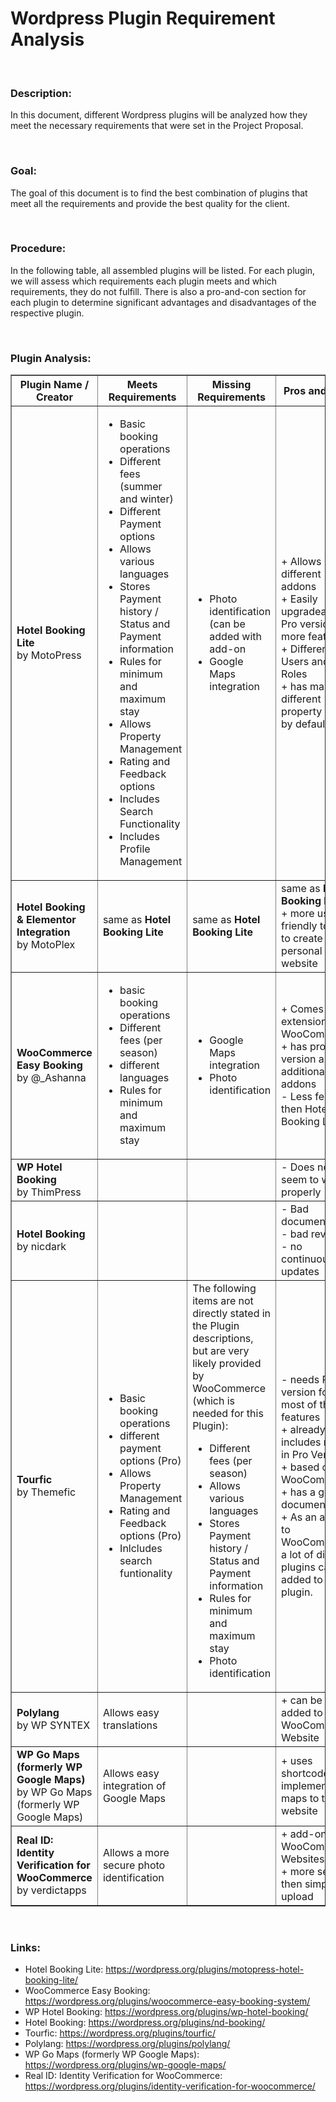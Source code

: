 # Wordpress Plugin Requirement Analysis

<br>

### Description:

In this document, different Wordpress plugins will be analyzed how they meet the necessary requirements that were set in the Project Proposal. 

<br>

### Goal:

The goal of this document is to find the best combination of plugins that meet all the requirements and provide the best quality for the client.

<br>

### Procedure:

In the following table, all assembled plugins will be listed. For each plugin, we will assess which requirements each plugin meets and which requirements, they do not fulfill. There is also a pro-and-con section for each plugin to determine significant advantages and disadvantages of the respective plugin. 

<br>

### Plugin Analysis:

<table border=1>
    <tr>
        <th>Plugin Name / Creator</th>
        <th>Meets Requirements</th>
        <th>Missing Requirements</th>
        <th>Pros and Cons</th>
    </tr>
    <tr>
        <td><strong>Hotel Booking Lite</strong><br>by MotoPress</td>
        <td>
            <ul>
                <li>Basic booking operations</li>
                <li>Different fees (summer and winter)</li>
                <li>Different Payment options</li>
                <li>Allows various languages</li>
                <li>Stores Payment history / Status and Payment information</li>
                <li>Rules for minimum and maximum stay</li>
                <li>Allows Property Management</li>
                <li>Rating and Feedback options</li>
                <li>Includes Search Functionality</li>
                <li>Includes Profile Management</li>
            </ul>
        </td>
        <td>
            <ul>
                <li>Photo identification (can be added with add-on</li>
                <li>Google Maps integration</li>
            </ul>
        </td>
        <td>+ Allows many different addons<br>+ Easily upgradeable to Pro version with more features<br>+ Different Users and Roles
        <br>+ has many different property details by default
    </tr>
    <tr>
        <td><strong>Hotel Booking & Elementor Integration</strong><br>by MotoPlex</td>
        <td>same as <strong>Hotel Booking Lite</strong></td>
        <td>same as <strong>Hotel Booking Lite</strong></td>
        <td>same as <strong>Hotel Booking Lite</strong><br>+ more user-friendly toolkit to create a personal website</td>
    </tr>
    <tr>
        <td><Strong>WooCommerce Easy Booking</strong><br>by @_Ashanna</td>
        <td>
            <ul>
                <li>basic booking operations</li>
                <li>Different fees (per season)</li>
                <li>different languages</li>
                <li>Rules for minimum and maximum stay</li>
            </ul>
        </td>
        <td>
            <ul>
                <li>Google Maps integration</li>
                <li>Photo identification</li>
            </ul>
        </td>
        <td>+ Comes as an extension to WooCommerce<br>+ has pro version and additional addons<br>- Less features then Hotel Booking Lite<br> 
        </td>
    </tr>
    <tr>
        <td><strong>WP Hotel Booking</strong><br>by ThimPress</td>
        <td></td>
        <td></td>
        <td>- Does not seem to work properly</td>
    </tr>
    <tr>
        <td><strong>Hotel Booking</strong><br>by nicdark</td>
        <td></td>
        <td></td>
        <td>- Bad documentation<br>- bad reviews<br>- no continuous updates<br></td>
    </tr>
    <tr>
        <td><strong>Tourfic</strong><br>by Themefic</td>
        <td>
            <ul>
                <li>Basic booking operations</li>
                <li>different payment options (Pro)</li>
                <li>Allows Property Management</li>
                <li>Rating and Feedback options (Pro)</li>
                <li>Inlcludes search funtionality</li>
            </ul>
        </td>
        <td>
            The following items are not directly stated in the Plugin descriptions, but are very likely provided by WooCommerce (which is needed for this Plugin):<br>
            <ul>
                <li>Different fees (per season)</li>
                <li>Allows various languages</li>
                <li>Stores Payment history / Status and Payment information</li>
                <li>Rules for minimum and maximum stay</li>
                <li>Photo identification</li>
            </ul>
        </td>
        <td>- needs Pro version for most of the features<br>+ already includes maps in Pro Version<br>+ based on WooCommerce<br>+ has a good documentation<br>+ As an add-on to WooCommerce, a lot of different plugins can be added to this plugin. </td>
    </tr>
    <tr>
        <td><strong>Polylang</strong><br>by WP SYNTEX</td>
        <td>Allows easy translations</td>
        <td></td>
        <td>+ can be easily added to WooCommerce Website    </td>
    </tr>
    <tr>
        <td><strong>WP Go Maps (formerly WP Google Maps)</strong><br>by WP Go Maps (formerly WP Google Maps)</td>
        <td>Allows easy integration of Google Maps</td>
        <td></td>
        <td>+ uses shortcodes to implement maps to the website </td>
    </tr>
    <tr>
        <td><strong>Real ID: Identity Verification for WooCommerce</strong><br>by verdictapps</td>
        <td>Allows a more secure photo identification</td>
        <td></td>
        <td>+ add-on to WooCommerce Websites<br>+ more secure then simple file upload </td>
    </tr>
</table>


<br>

### Links:

- Hotel Booking Lite: https://wordpress.org/plugins/motopress-hotel-booking-lite/
- WooCommerce Easy Booking: https://wordpress.org/plugins/woocommerce-easy-booking-system/
- WP Hotel Booking: https://wordpress.org/plugins/wp-hotel-booking/
- Hotel Booking: https://wordpress.org/plugins/nd-booking/
- Tourfic: https://wordpress.org/plugins/tourfic/
- Polylang: https://wordpress.org/plugins/polylang/
- WP Go Maps (formerly WP Google Maps): https://wordpress.org/plugins/wp-google-maps/
- Real ID: Identity Verification for WooCommerce: https://wordpress.org/plugins/identity-verification-for-woocommerce/
